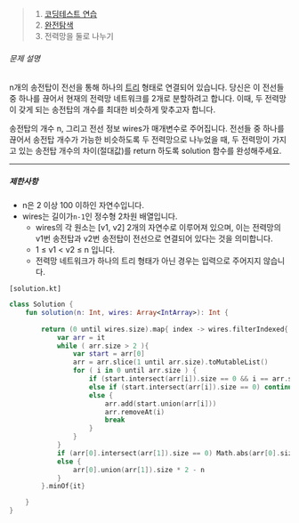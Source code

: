 > 1. [코딩테스트 연습](https://school.programmers.co.kr/learn/challenges)
> 2. [완전탐색](https://school.programmers.co.kr/learn/courses/30/parts/12230)
> 3. 전력망을 둘로 나누기



###### 문제 설명

n개의 송전탑이 전선을 통해 하나의 [트리](https://en.wikipedia.org/wiki/Tree_(data_structure)) 형태로 연결되어 있습니다. 당신은 이 전선들 중 하나를 끊어서 현재의 전력망 네트워크를 2개로 분할하려고 합니다. 이때, 두 전력망이 갖게 되는 송전탑의 개수를 최대한 비슷하게 맞추고자 합니다.

송전탑의 개수 n, 그리고 전선 정보 wires가 매개변수로 주어집니다. 전선들 중 하나를 끊어서 송전탑 개수가 가능한 비슷하도록 두 전력망으로 나누었을 때, 두 전력망이 가지고 있는 송전탑 개수의 차이(절대값)를 return 하도록 solution 함수를 완성해주세요.

------

##### 제한사항

- n은 2 이상 100 이하인 자연수입니다.
- wires는 길이가`n-1`인 정수형 2차원 배열입니다.
  - wires의 각 원소는 [v1, v2] 2개의 자연수로 이루어져 있으며, 이는 전력망의 v1번 송전탑과 v2번 송전탑이 전선으로 연결되어 있다는 것을 의미합니다.
  - 1 ≤ v1 < v2 ≤ n 입니다.
  - 전력망 네트워크가 하나의 트리 형태가 아닌 경우는 입력으로 주어지지 않습니다.



`[solution.kt]`

```kotlin
class Solution {
    fun solution(n: Int, wires: Array<IntArray>): Int {
        
        return (0 until wires.size).map{ index -> wires.filterIndexed{ i, v -> i != index }.map{ it.toSet() }.toMutableList() }.map{
            var arr = it
            while ( arr.size > 2 ){
                var start = arr[0]
                arr = arr.slice(1 until arr.size).toMutableList()
                for ( i in 0 until arr.size ) {
                    if (start.intersect(arr[i]).size == 0 && i == arr.size - 1) arr.add(start)
                    else if (start.intersect(arr[i]).size == 0) continue
                    else {
                        arr.add(start.union(arr[i]))
                        arr.removeAt(i)
                        break
                    }
                }
            }
            if (arr[0].intersect(arr[1]).size == 0) Math.abs(arr[0].size - arr[1].size)
            else {
                arr[0].union(arr[1]).size * 2 - n
            }
        }.minOf{it}

    }
}
```

